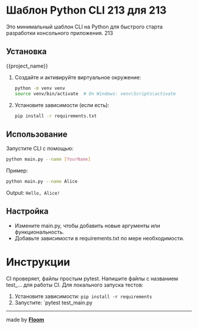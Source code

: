 # Шаблон Python CLI 213 для 213

Это минимальный шаблон CLI на Python для быстрого старта разработки консольного приложения.
213
## Установка
{{project_name}}
1. Создайте и активируйте виртуальное окружение:

   ```bash
   python -m venv venv
   source venv/bin/activate  # On Windows: venv\Scripts\activate
   ```

2. Установите зависимости (если есть):

   ```bash
   pip install -r requirements.txt
   ```

## Использование

Запустите CLI с помощью:

```bash
python main.py --name [YourName]
```

Пример:

```bash
python main.py --name Alice
```

Output: `Hello, Alice!`

## Настройка

- Измените main.py, чтобы добавить новые аргументы или функциональность.
- Добавьте зависимости в requirements.txt по мере необходимости.

# Инструкции
CI проверяет, файлы простым pytest. Напишите файлы с названием test_... для работы CI.
Для локального запуска тестов:
1. Установите зависимости: `pip install -r requirements`
2. Запустите: `pytest test_main.py

---
made by [**Floom**](https://github.com/Floom1)